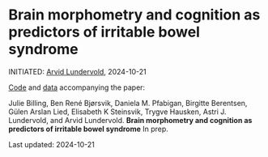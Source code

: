 # Brain morphometry and cognition as predictors of irritable bowel syndrome

INITIATED: [Arvid Lundervold](https://www.uib.no/en/persons/Arvid.Lundervold), 2024-10-21

[Code](https://github.com/arvidl/ibs-brain/tree/main/notebooks) and [data](./data) accompanying the paper: <br>

Julie Billing, Ben René Bjørsvik, Daniela M. Pfabigan, Birgitte Berentsen, Gülen Arslan Lied, Elisabeth K Steinsvik, Trygve Hausken, Astri J. Lundervold, and Arvid Lundervold.
**Brain morphometry and cognition as predictors of irritable bowel syndrome**
In prep.

Last updated: 2024-10-21
